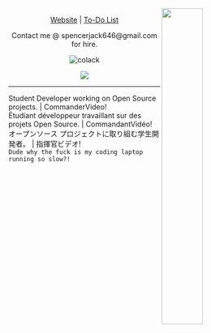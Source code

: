 <a>
  <img width="40%" src="https://giffiles.alphacoders.com/453/4534.gif" align="right" />
</a>

<p align="center">
    <a href="https://watermelonkatana.com">Website</a> |
    <a href="https://watermelonkatana.com/todo.txt">To-Do List</a>
</p>

<p align="center">Contact me @ spencerjack646@gmail.com for hire.</p>

<p align="center"> 
    <img src="https://komarev.com/ghpvc/?username=colack&label=Profile%20views&color=0e75b6&style=flat" alt="colack" />
</p>

<p align="center">
  <a href="https://skillicons.dev">
    <img src="https://skillicons.dev/icons?i=c,html,java,js,py,v" />
  </a>
</p>

--- 

Student Developer working on Open Source projects. | CommanderVideo!   
Étudiant développeur travaillant sur des projets Open Source. | CommandantVidéo!    
オープンソース プロジェクトに取り組む学生開発者。 | 指揮官ビデオ!
<br>
`Dude why the fuck is my coding laptop running so slow?!`     

